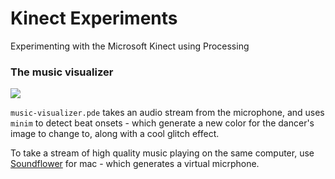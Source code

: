 # Kinect Experiments
Experimenting with the Microsoft Kinect using Processing


### The music visualizer
[![](https://media.giphy.com/media/4tSkZAQWugHERzxJCX/giphy.gif)](https://www.youtube.com/watch?v=isH8I-eUYlU)

`music-visualizer.pde` takes an audio stream from the microphone, and uses `minim` to detect beat onsets - which generate a new color for the dancer's image to change to, along with a cool glitch effect.

To take a stream of high quality music playing on the same computer, use [Soundflower](https://rogueamoeba.com/freebies/soundflower/) for mac - which generates a virtual micrphone.
